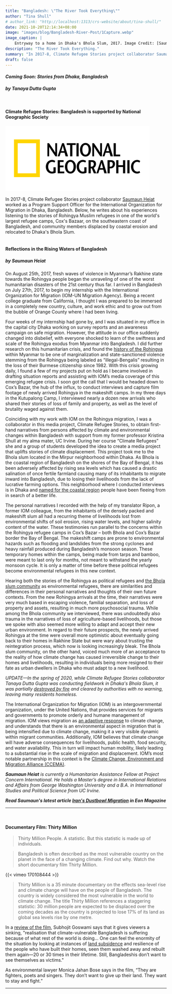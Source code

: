 ```yaml
---
title: "Bangladesh: \"The River Took Everything\""
author: "Tina Shull"
# author_link: "http://localhost:1313/crs-website/about/tina-shull/"
date: 2021-10-20T12:14:34+08:00
image: "images/blog/Bangladesh-River-Post/1Capture.webp"
image_caption: |
    Entryway to a home in Dhaka's Bhola Slum, 2017. Image Credit: [Saumaun Heiat](https://climate-refugee-stories.github.io/crs-website/about/saumaun-heiat) 
description: "The River Took Everything."
summary: "In 2017-8, Climate Refugee Stories project collaborator Saumaun Heiat worked as a Program Support Officer for the International Organization for Migration in Dhaka, Bangladesh."
draft: false
---
```


<!-- TO-DO: Center -->
#### ***Coming Soon: Stories from Dhaka, Bangladesh***  
#### ***by Tanaya Dutta Gupta***
&nbsp;

<!-- TO-DO: Center -->
#### **Climate Refugee Stories: Bangladesh is supported by National Geographic Society**  
![NatGeo Logo](../../images/blog/Bangladesh-River-Post/2Capture.webp)  

In 2017-8, Climate Refugee Stories project collaborator [Saumaun Heiat](https://www.linkedin.com/in/saumaun-heiat-52560013a/) worked as a Program Support Officer for the International Organization for Migration in Dhaka, Bangladesh. Below, he writes about his experiences listening to the stories of Rohingya Muslim refugees in one of the world's largest refugee camps, Cox's Bazaar, on the southeastern coast of Bangladesh, and community members displaced by coastal erosion and relocated to Dhaka's Bhola Slum.  
&nbsp; 
&nbsp;

#### **Reflections in the Rising Waters of Bangladesh**  
##### ***by Saumaun Heiat***

On August 25th, 2017, fresh waves of violence in Myanmar’s Rakhine state towards the Rohingya people began the unraveling of one of the worst humanitarian disasters of the 21st century thus far. I arrived in Bangladesh on July 27th, 2017, to begin my internship with the International Organization for Migration (IOM-UN Migration Agency). Being a recent college graduate from California, I thought I was prepared to be immersed in a completely new country, culture, and work ethic and to grow out from the bubble of Orange County where I had been living. 


Four weeks of my internship had gone by, and I was situated in my office in the capital city Dhaka working on survey reports and an awareness campaign on safe migration. However, the attitude in our office suddenly changed into disbelief, with everyone shocked to learn of the swiftness and scale of the Rohingya exodus from Myanmar into Bangladesh. I did further research on this humanitarian crisis, and found the [history of the Rohingya](https://www.economist.com/asia/2015/06/13/the-most-persecuted-people-on-earth) within Myanmar to be one of marginalization and state-sanctioned violence stemming from the Rohingya being labeled as “illegal-Bengalis” resulting in the loss of their Burmese citizenship since 1982. With this crisis growing daily, I found a few of my projects put on hold as I became involved in drafting situation reports and assisting with IOM’s media coverage of this emerging refugee crisis. I soon got the call that I would be headed down to Cox’s Bazar, the hub of the influx, to conduct interviews and capture film footage of newly arrived Rohingya in the makeshift camps. In my three days in the Kutupalong Camp, I interviewed nearly a dozen new arrivals who shared their stories of loss of family and property, as well as the level of brutality waged against them. 


Coinciding with my work with IOM on the Rohingya migration, I was a collaborator in this media project, Climate Refugee Stories, to obtain first-hand narratives from persons affected by climate and environmental changes within Bangladesh with support from my former professor Kristina Shull at my alma mater, UC Irvine. During her course “Climate Refugees” she and a group of students developed the idea to create a media project that uplifts stories of climate displacement. This project took me to the Bhola slum located in the Mirpur neighborhood within Dhaka. As Bhola is the coastal region of Bangladesh on the shores of the Bay of Bengal, it has been adversely affected by rising sea levels which has caused a drastic salination of once fertile farmland causing many of its inhabitants to migrate inward into Bangladesh, due to losing their livelihoods from the lack of lucrative farming options. This neighborhood where I conducted interviews is in Dhaka and [named for the coastal region](https://www.nature.com/articles/s41599-020-0443-2) people have been fleeing from in search of a better life.


The personal narratives I recorded with the help of my translator Ripon, a former IOM colleague, from the inhabitants of the densely packed and makeshift slum all had a recurring theme of livelihoods lost from environmental shifts of soil erosion, rising water levels, and higher salinity content of the water. These testimonies run parallel to the concerns within the Rohingya refugee camps in Cox’s Bazar – both Bhola and Cox’s Bazar border the Bay of Bengal. The makeshift camps are prone to environmental hazards such as flooding and landslides from the strong cyclones and heavy rainfall produced during Bangladesh’s monsoon season. These temporary homes within the camps, being made from tarps and bamboo, were meant to last only for months, not meant to withstand the yearly monsoon cycle. It is only a matter of time before these political refugees become environmental refugees in this new context. 


Hearing both the stories of the Rohingya as political refugees and [the Bhola slum community](https://www.researchgate.net/publication/282516165_Insecure_hope_the_challenges_faced_by_urban_slum_dwellers_in_Bhola_Slum_Bangladesh) as environmental refugees, there are similarities and differences in their personal narratives and thoughts of their own future contexts. From the new Rohingya arrivals at the time, their narratives were very much based in escaping violence, familial separation, and loss of property and assets, resulting in much more psychosocial trauma. While among the Bhola community we interviewed, there was undoubtedly also trauma in the narratives of loss of agriculture-based livelihoods, but those we spoke with also seemed more willing to adapt and accept their new urban environment. In regard to their future prospects, the newly arrived Rohingya at the time were overall more optimistic about eventually going back to their homes in Rakhine State but were wary about trusting the reintegration process, which now is looking increasingly bleak. The Bhola slum community, on the other hand, voiced much more of an acceptance to the reality of how climate change has caused irreversible change to their homes and livelihoods, resulting in individuals being more resigned to their fate as urban dwellers in Dhaka who must adapt to a new livelihood. 


*UPDATE—In the spring of 2020, while Climate Refugee Stories collaborator Tanaya Dutta Gupta was conducting fieldwork in Dhaka's Bhola Slum, it was partially [destroyed by fire](https://www.usnews.com/news/world/articles/2020-03-11/bangladesh-slum-fire-leaves-many-people-homeless) and cleared by authorities with no warning, leaving many residents homeless.*


The International Organization for Migration (IOM) is an intergovernmental organization, under the United Nations, that provides services for migrants and governments to promote orderly and humane management of migration. IOM views migration as [an adaptive response](https://publications.iom.int/books/migration-adaptation-environmental-and-climate-change-case-kenya) to climate change, and understands that there is an environmental aspect in migration that is being intensified due to climate change, making it a very visible dynamic within migrant communities. Additionally, IOM believes that climate change will have adverse consequences for livelihoods, public health, food security, and water availability. This in turn will impact human mobility, likely leading to a substantial rise in the scale of migration and displacement. IOM’s most notable partnership in this context is the [Climate Change, Environment and Migration Alliance (CCEMA)](http://www.ccema-portal.org/). 

***Saumaun Heiat*** *is currently a Humanitarian Assistance Fellow at Project Concern International. He holds a Master’s degree in International Relations and Affairs from George Washington University and a B.A. in International Studies and Political Science from UC Irvine.*

<!-- TO-DO: Center -->
***Read Saumaun's latest article [Iran's Dustbowl Migration](https://www.eonmag.org/irans-dustbowl-migration/) in Eon Magazine***
  
---  
&nbsp;

#### **Documentary Film: Thirty Million**  

> Thirty Million People. A statistic. But this statistic is made up of individuals.  

> Bangladesh is often described as the most vulnerable country on the planet in the face of a changing climate. Find out why. Watch the short documentary film Thirty Million.

{{< vimeo 170108444 >}}

> Thirty Million is a 35 minute documentary on the effects sea-level rise and climate change will have on the people of Bangladesh. The country is widely considered the most vulnerable in the world to climate change. The title Thirty Million references a staggering statistic: 30 million people are expected to be displaced over the coming decades as the country is projected to lose 17% of its land as global sea levels rise by one metre.  

In a [review of the film](https://www.downtoearth.org.in/reviews/thirty-million-a-documentary-on-bangladesh-and-that-sinking-feeling-54425), Subhojit Goswami says that it gives viewers a sinking, "realisation that climate-vulnerable Bangladesh is suffering because of what rest of the world is doing... One can feel the enormity of the situation by looking at instances of [land subsidence](https://oceanservice.noaa.gov/facts/subsidence.html) and resilience of the people who have built their homes, seen them washed away and rebuilt them again—20 or 30 times in their lifetime. Still, Bangladeshis don’t want to see themselves as victims." 
  
As environmental lawyer Monica Jahan Bose says in the film, “They are fighters, poets and singers. They don’t want to give up their land. They want to stay and fight.”

---